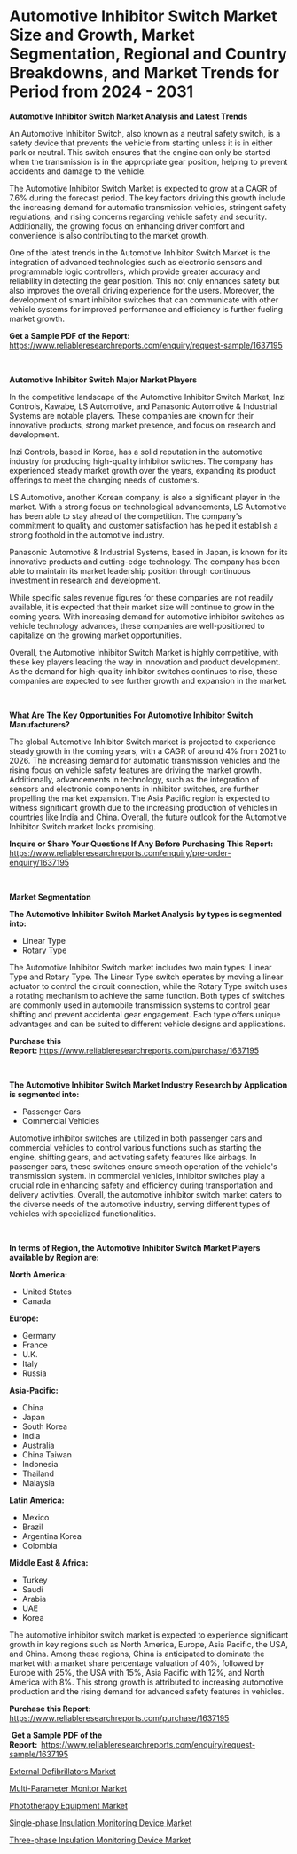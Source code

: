 <p><h1>Automotive Inhibitor Switch Market Size and Growth, Market Segmentation, Regional and Country Breakdowns, and Market Trends for Period from 2024 -  2031</h1></p><p><strong>Automotive Inhibitor Switch Market Analysis and Latest Trends</strong></p>
<p><p>An Automotive Inhibitor Switch, also known as a neutral safety switch, is a safety device that prevents the vehicle from starting unless it is in either park or neutral. This switch ensures that the engine can only be started when the transmission is in the appropriate gear position, helping to prevent accidents and damage to the vehicle.</p><p>The Automotive Inhibitor Switch Market is expected to grow at a CAGR of 7.6% during the forecast period. The key factors driving this growth include the increasing demand for automatic transmission vehicles, stringent safety regulations, and rising concerns regarding vehicle safety and security. Additionally, the growing focus on enhancing driver comfort and convenience is also contributing to the market growth.</p><p>One of the latest trends in the Automotive Inhibitor Switch Market is the integration of advanced technologies such as electronic sensors and programmable logic controllers, which provide greater accuracy and reliability in detecting the gear position. This not only enhances safety but also improves the overall driving experience for the users. Moreover, the development of smart inhibitor switches that can communicate with other vehicle systems for improved performance and efficiency is further fueling market growth.</p></p>
<p><strong>Get a Sample PDF of the Report:&nbsp;</strong> <a href="https://www.reliableresearchreports.com/enquiry/request-sample/1637195">https://www.reliableresearchreports.com/enquiry/request-sample/1637195</a></p>
<p>&nbsp;</p>
<p><strong>Automotive Inhibitor Switch Major Market Players</strong></p>
<p><p>In the competitive landscape of the Automotive Inhibitor Switch Market, Inzi Controls, Kawabe, LS Automotive, and Panasonic Automotive & Industrial Systems are notable players. These companies are known for their innovative products, strong market presence, and focus on research and development.</p><p>Inzi Controls, based in Korea, has a solid reputation in the automotive industry for producing high-quality inhibitor switches. The company has experienced steady market growth over the years, expanding its product offerings to meet the changing needs of customers.</p><p>LS Automotive, another Korean company, is also a significant player in the market. With a strong focus on technological advancements, LS Automotive has been able to stay ahead of the competition. The company's commitment to quality and customer satisfaction has helped it establish a strong foothold in the automotive industry.</p><p>Panasonic Automotive & Industrial Systems, based in Japan, is known for its innovative products and cutting-edge technology. The company has been able to maintain its market leadership position through continuous investment in research and development.</p><p>While specific sales revenue figures for these companies are not readily available, it is expected that their market size will continue to grow in the coming years. With increasing demand for automotive inhibitor switches as vehicle technology advances, these companies are well-positioned to capitalize on the growing market opportunities.</p><p>Overall, the Automotive Inhibitor Switch Market is highly competitive, with these key players leading the way in innovation and product development. As the demand for high-quality inhibitor switches continues to rise, these companies are expected to see further growth and expansion in the market.</p></p>
<p>&nbsp;</p>
<p><strong>What Are The Key Opportunities For Automotive Inhibitor Switch Manufacturers?</strong></p>
<p><p>The global Automotive Inhibitor Switch market is projected to experience steady growth in the coming years, with a CAGR of around 4% from 2021 to 2026. The increasing demand for automatic transmission vehicles and the rising focus on vehicle safety features are driving the market growth. Additionally, advancements in technology, such as the integration of sensors and electronic components in inhibitor switches, are further propelling the market expansion. The Asia Pacific region is expected to witness significant growth due to the increasing production of vehicles in countries like India and China. Overall, the future outlook for the Automotive Inhibitor Switch market looks promising.</p></p>
<p><strong>Inquire or Share Your Questions If Any Before Purchasing This Report:</strong> <a href="https://www.reliableresearchreports.com/enquiry/pre-order-enquiry/1637195">https://www.reliableresearchreports.com/enquiry/pre-order-enquiry/1637195</a></p>
<p>&nbsp;</p>
<p><strong>Market Segmentation</strong></p>
<p><strong>The Automotive Inhibitor Switch Market Analysis by types is segmented into:</strong></p>
<p><ul><li>Linear Type</li><li>Rotary Type</li></ul></p>
<p><p>The Automotive Inhibitor Switch market includes two main types: Linear Type and Rotary Type. The Linear Type switch operates by moving a linear actuator to control the circuit connection, while the Rotary Type switch uses a rotating mechanism to achieve the same function. Both types of switches are commonly used in automobile transmission systems to control gear shifting and prevent accidental gear engagement. Each type offers unique advantages and can be suited to different vehicle designs and applications.</p></p>
<p><strong>Purchase this Report:&nbsp;</strong><a href="https://www.reliableresearchreports.com/purchase/1637195">https://www.reliableresearchreports.com/purchase/1637195</a></p>
<p>&nbsp;</p>
<p><strong>The Automotive Inhibitor Switch Market Industry Research by Application is segmented into:</strong></p>
<p><ul><li>Passenger Cars</li><li>Commercial Vehicles</li></ul></p>
<p><p>Automotive inhibitor switches are utilized in both passenger cars and commercial vehicles to control various functions such as starting the engine, shifting gears, and activating safety features like airbags. In passenger cars, these switches ensure smooth operation of the vehicle's transmission system. In commercial vehicles, inhibitor switches play a crucial role in enhancing safety and efficiency during transportation and delivery activities. Overall, the automotive inhibitor switch market caters to the diverse needs of the automotive industry, serving different types of vehicles with specialized functionalities.</p></p>
<p>&nbsp;</p>
<p><strong>In terms of Region, the Automotive Inhibitor Switch Market Players available by Region are:</strong></p>
<p>
    <p> <strong> North America: </strong>
        <ul>
            <li>United States</li>
            <li>Canada</li>
        </ul>
        </p> 
    <p> <strong> Europe: </strong>
        <ul>
            <li>Germany</li>
            <li>France</li>
            <li>U.K.</li>
            <li>Italy</li>
            <li>Russia</li>
        </ul>
        </p> 
    <p> <strong> Asia-Pacific: </strong>
        <ul>
            <li>China</li>
            <li>Japan</li>
            <li>South Korea</li>
            <li>India</li>
            <li>Australia</li>
            <li>China Taiwan</li>
            <li>Indonesia</li>
            <li>Thailand</li>
            <li>Malaysia</li>
        </ul>
        </p> 
    <p> <strong> Latin America: </strong>
        <ul>
            <li>Mexico</li>
            <li>Brazil</li>
            <li>Argentina Korea</li>
            <li>Colombia</li>
        </ul>
        </p> 
    <p> <strong> Middle East & Africa: </strong>
        <ul>
            <li>Turkey</li>
            <li>Saudi</li>
            <li>Arabia</li>
            <li>UAE</li>
            <li>Korea</li>
        </ul>
    </p>
    </p>
<p><p>The automotive inhibitor switch market is expected to experience significant growth in key regions such as North America, Europe, Asia Pacific, the USA, and China. Among these regions, China is anticipated to dominate the market with a market share percentage valuation of 40%, followed by Europe with 25%, the USA with 15%, Asia Pacific with 12%, and North America with 8%. This strong growth is attributed to increasing automotive production and the rising demand for advanced safety features in vehicles.</p></p>
<p><strong>Purchase this Report: </strong><a href="https://www.reliableresearchreports.com/purchase/1637195">https://www.reliableresearchreports.com/purchase/1637195</a></p>
<p>&nbsp;<strong>Get a Sample PDF of the Report:&nbsp;&nbsp;</strong><a href="https://www.reliableresearchreports.com/enquiry/request-sample/1637195">https://www.reliableresearchreports.com/enquiry/request-sample/1637195</a></p>
<p><strong></strong></p>
<p><p><a href="https://medium.com/p/636b2f03be34/edit">External Defibrillators Market</a></p><p><a href="https://medium.com/@dougschmidt1982/multi-parameter-monitor-market-size-cagr-trends-2024-2030-b4b4f4ac52c0">Multi-Parameter Monitor Market</a></p><p><a href="https://medium.com/p/45926343acc9/edit">Phototherapy Equipment Market</a></p><p><a href="https://github.com/Whitneyboyettebo9kiw7yr13/Market-Research-Report-List-1/blob/main/single-phase-insulation-monitoring-device-market.md">Single-phase Insulation Monitoring Device Market</a></p><p><a href="https://github.com/PeterParrish5/Market-Research-Report-List-3/blob/main/three-phase-insulation-monitoring-device-market.md">Three-phase Insulation Monitoring Device Market</a></p></p>